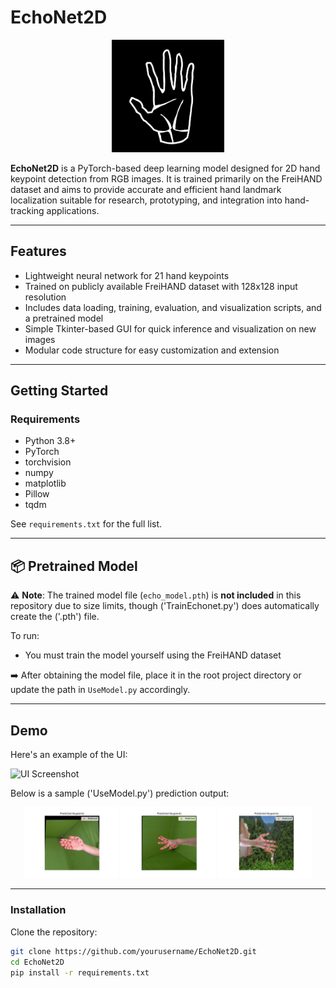 # EchoNet2D

<p align="center">
  <img src="assets/Icon.png" width="180"/>
</p>

**EchoNet2D** is a PyTorch-based deep learning model designed for 2D hand keypoint detection from RGB images. It is trained primarily on the FreiHAND dataset and aims to provide accurate and efficient hand landmark localization suitable for research, prototyping, and integration into hand-tracking applications.

---

## Features

- Lightweight neural network for 21 hand keypoints  
- Trained on publicly available FreiHAND dataset with 128x128 input resolution  
- Includes data loading, training, evaluation, and visualization scripts, and a pretrained model
- Simple Tkinter-based GUI for quick inference and visualization on new images  
- Modular code structure for easy customization and extension

---

## Getting Started

### Requirements

- Python 3.8+  
- PyTorch  
- torchvision  
- numpy  
- matplotlib  
- Pillow  
- tqdm  

See `requirements.txt` for the full list.

---

## 📦 Pretrained Model

⚠️ **Note**: The trained model file (`echo_model.pth`) is **not included** in this repository due to size limits, though ('TrainEchonet.py') does automatically create the ('.pth') file.

To run:
- You must train the model yourself using the FreiHAND dataset

➡️ After obtaining the model file, place it in the root project directory or update the path in `UseModel.py` accordingly.

---

## Demo

Here's an example of the UI:

![UI Screenshot](assets/ui_example.png)

Below is a sample ('UseModel.py') prediction output:
<p align="center">
  <img src="assets/Figure_1.png" width="30%" alt="Figure 1"/>
  <img src="assets/Figure_2.png" width="30%" alt="Figure 2"/>
  <img src="assets/Figure_3.png" width="30%" alt="Figure 3"/>
</p>

---
### Installation

Clone the repository:

```bash
git clone https://github.com/yourusername/EchoNet2D.git
cd EchoNet2D
pip install -r requirements.txt
